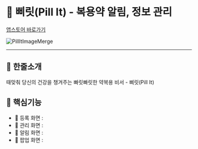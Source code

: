 # 💊 삐릿(Pill It) - 복용약 알림, 정보 관리 
[앱스토어 바로가기](https://apps.apple.com/kr/app/%EC%82%90%EB%A6%BF-pill-it-%EB%B3%B5%EC%9A%A9%EC%95%BD-%EC%95%8C%EB%A6%BC-%EC%A0%95%EB%B3%B4-%EA%B4%80%EB%A6%AC/id6479727658)

![PillItImageMerge](https://github.com/Jin0331/Pill-IT/assets/42958809/afd41e86-1296-4133-aac3-736ea6e287a6)


---

## 🔆 한줄소개
때맞춰 당신의 건강을 챙겨주는 빠릿빠릿한 약복용 비서 - 삐릿(Pill It)

## 🔆 핵심기능
- 💊 등록 화면 :
- 💊 관리 화면 :
- 💊 알림 화면 :
- 💊 팝업 화면 :










